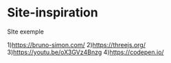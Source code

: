 # Site-inspiration
SIte exemple 

1)https://bruno-simon.com/
2)https://threejs.org/
3)https://youtu.be/oX3GVz4Bnzg
4)https://codepen.io/

